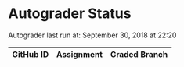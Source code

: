 # Autograder Status
Autograder last run at: September 30, 2018 at 22:20

| GitHub ID | Assignment | Graded Branch |
|-----------|------------|---------------|
